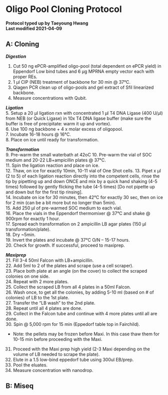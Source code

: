 # Oligo Pool Cloning Protocol

**Protocol typed up by Taeyoung Hwang**  
**Last modified 2021-04-09**  

## A: Cloning  
**_Digestion_**  
1. Cut 50 ng ePCR-amplified oligo-pool (total dependent on ePCR yield) in Eppendorf Low bind tubes and 6 µg MPRNA empty vector each with proper REs.  
2. 1 µl CIP (NEB) treatment of backbone for 30 min @ 37°C.  
3. Qiagen PCR clean up of oligo-pools and gel extract of SfiI linearized backbone.  
4. Measure concentrations with Qubit.  

**_Ligation_**  
5. Setup a 20 µl ligation rxn with concentrated 1 µl T4 DNA Ligase (400 U/µl) from NEB (or Quick Ligase) in 10x T4 DNA ligase buffer (make sure the buffer is free of precipitate: warm it up and vortex).  
6. Use 100 ng backbone + 4 x molar excess of oligopool.  
7. Incubate 16-18 hours @ 16°C.  
8. Place on ice until ready for transformation.  

**_Transformation_**  
9. Pre-warm the small waterbath at 42oC
10. Pre-warm the vial of SOC medium and 20-22 LB+ampicillin plates @ 37°C.  
11. Spin the ligation reaction and place on ice.  
12. Thaw, on ice for exactly 10min, 10-11 vial of One Shot cells.
13. Pipet x µl (2 to 5) of each ligation reaction directly into the competent cells, rinse the tip by pipetting up and down ONCE and mix by a quick hand shaking (4-5 times) followed by gently flicking the tube (4-5 times) [Do not pipette up and down but for the first tip rinsing].  
14. Incubate on ice for 30 minutes, then 42°C for exactly 30 sec, then on ice for 2 min (can be a bit more but no longer than 5min).  
15. Add 250 µl of pre-warmed SOC medium to each vial.  
16. Place the vials in the Eppendorf thermomixer @ 37°C and shake @ 900rpm for exactly 1 hour.  
17. Spread each transformation on 2 ampicillin LB agar plates (150 µl transformation/plate).  
18. Dry ~5min.  
19. Invert the plates and incubate @ 37°C O/N – 15-17 hours.  
20. Check for growth. If successful, proceed to maxiprep.

**_Maxiprep_**  
21. Fill 3-4 50ml Falcon with LB+ampicillin.  
22. Add 5ml to 2 of the plates and scrape (use a cell scraper).  
23. Place both plate at an angle (on the cover) to collect the scraped colonies on one side.  
24. Repeat with 2 more plates.  
25. Collect the scraped LB from all 4 plates in a 50ml Falcon.  
26. Wash once, to get all the colonies, by adding 5-10 ml (based on # of colonies) of LB to the 1st plate.  
27. Transfer the “LB wash” to the 2nd plate.  
28. Repeat until all 4 plates are done.  
29. Collect in the Falcon tube and continue with 4 more plates until all are done.  
30. Spin @ 5,000 rpm for 15 min (Eppedorf table top in Fairchild).
- Note: the pellets may be frozen before Maxi. In this case thaw them for 10-15 min before proceeding with the Maxi.
31. Proceed with the Maxi prep high yield (2-3 Maxi depending on the volume of LB needed to scrape the plate).  
32. Elute in a 1.5 low-bind eppedorf tube using 300ul EB/prep.  
33. Pool the eluates.  
34. Measure concentration with nanodrop.  

## B: Miseq  

